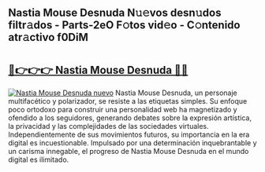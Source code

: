 ## Nastia Mouse Desnuda N𝚞𝚎vos desn𝚞dos filtr𝚊dos - Parts-2eO F𝚘tos vid𝚎o - C𝚘ntenido atr𝚊ctivo f0DiM

# <h2><a href="http://mbatmwe.tromn.icu/?c=Nastia+Mouse+Desnuda">🔗👉👉👉 Nastia Mouse Desnuda 🔗🔗</a></h2>

[![Nastia Mouse Desnuda nuevo](https://i.imgur.com/pEAQMta.gif)](http://mbatmwe.tromn.icu/?c=Nastia+Mouse+Desnuda)
Nastia Mouse Desnuda, un personaje multifacético y polarizador, se resiste a las etiquetas simples. Su enfoque poco ortodoxo para construir una personalidad web ha magnetizado y ofendido a los seguidores, generando debates sobre la expresión artística, la privacidad y las complejidades de las sociedades virtuales. Independientemente de sus movimientos futuros, su importancia en la era digital es incuestionable. Impulsado por una determinación inquebrantable y un carisma innegable, el progreso de Nastia Mouse Desnuda en el mundo digital es ilimitado.
